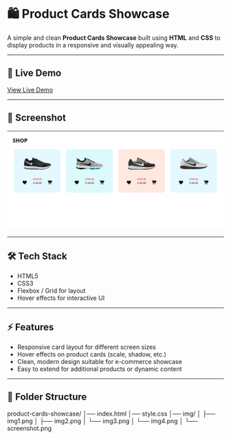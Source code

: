 # 🛍️ Product Cards Showcase

A simple and clean **Product Cards Showcase** built using **HTML** and **CSS** to display products in a responsive and visually appealing way.

---

## 🚀 Live Demo

[View Live Demo](https://aniruddha-jadhav-15.github.io/frontend-mini-projects/project-01-product-cards-showcase/)

---

## 📸 Screenshot

![Product Cards Screenshot](img/screenshot.png)

---

## 🛠️ Tech Stack

- HTML5
- CSS3
- Flexbox / Grid for layout
- Hover effects for interactive UI

---

## ⚡ Features

- Responsive card layout for different screen sizes
- Hover effects on product cards (scale, shadow, etc.)
- Clean, modern design suitable for e-commerce showcase
- Easy to extend for additional products or dynamic content

---

## 📂 Folder Structure

product-cards-showcase/
│── index.html
│── style.css
│── img/
│ ├── img1.png
│ ├── img2.png
│ └── img3.png
│ └── img4.png
│ └── screenshot.png
